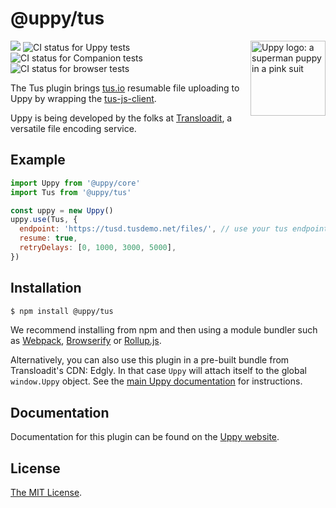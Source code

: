 # @uppy/tus

<img src="https://uppy.io/images/logos/uppy-dog-head-arrow.svg" width="120" alt="Uppy logo: a superman puppy in a pink suit" align="right">

<a href="https://www.npmjs.com/package/@uppy/tus"><img src="https://img.shields.io/npm/v/@uppy/tus.svg?style=flat-square"></a> <img src="https://github.com/transloadit/uppy/workflows/Tests/badge.svg" alt="CI status for Uppy tests"> <img src="https://github.com/transloadit/uppy/workflows/Companion/badge.svg" alt="CI status for Companion tests"> <img src="https://github.com/transloadit/uppy/workflows/End-to-end%20tests/badge.svg" alt="CI status for browser tests">

The Tus plugin brings [tus.io][] resumable file uploading to Uppy by wrapping the [tus-js-client][].

Uppy is being developed by the folks at [Transloadit](https://transloadit.com), a versatile file encoding service.

## Example

```js
import Uppy from '@uppy/core'
import Tus from '@uppy/tus'

const uppy = new Uppy()
uppy.use(Tus, {
  endpoint: 'https://tusd.tusdemo.net/files/', // use your tus endpoint here
  resume: true,
  retryDelays: [0, 1000, 3000, 5000],
})
```

## Installation

```bash
$ npm install @uppy/tus
```

We recommend installing from npm and then using a module bundler such as [Webpack](https://webpack.js.org/), [Browserify](http://browserify.org/) or [Rollup.js](http://rollupjs.org/).

Alternatively, you can also use this plugin in a pre-built bundle from Transloadit's CDN: Edgly. In that case `Uppy` will attach itself to the global `window.Uppy` object. See the [main Uppy documentation](https://uppy.io/docs/#Installation) for instructions.

## Documentation

Documentation for this plugin can be found on the [Uppy website](https://uppy.io/docs/tus).

## License

[The MIT License](./LICENSE).

[tus.io]: https://tus.io

[tus-js-client]: https://github.com/tus/tus-js-client
